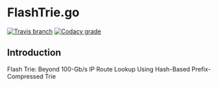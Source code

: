 # FlashTrie.go
[![Travis branch](https://img.shields.io/travis/AUTProjects/FlashTrie.go/master.svg?style=flat-square)](https://travis-ci.org/AUTProjects/FlashTrie.go)
[![Codacy grade](https://img.shields.io/codacy/grade/49e2fd65d39e4baaabbda7e3bd8a8fad.svg?style=flat-square)](https://www.codacy.com/app/1995parham/FlashTrie.go?utm_source=github.com&amp;utm_medium=referral&amp;utm_content=AUTProjects/FlashTrie.go&amp;utm_campaign=Badge_Grade)

## Introduction
Flash Trie: Beyond 100-Gb/s IP Route Lookup Using Hash-Based Prefix-Compressed Trie
